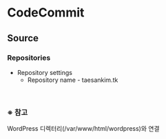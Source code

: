 # CodeCommit

## Source
### Repositories
- Repository settings
  - Repository name - taesankim.tk

<br/>

### ※ 참고
WordPress 디렉터리(/var/www/html/wordpress)와 연결
